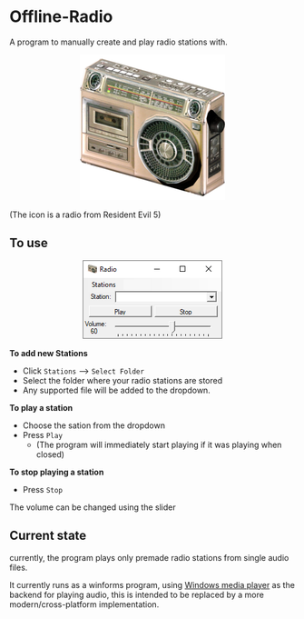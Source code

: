 # Offline-Radio
A program to manually create and play radio stations with.

<p align="center">
  <img width="256" height="256" src="./README/icon.png">
</p>
(The icon is a radio from Resident Evil 5)

## To use

<p align="center">
  <img width="246" height="138" src="./README/offline_radio.png">
</p>

**To add new Stations**
- Click `Stations` --> `Select Folder`
- Select the folder where your radio stations are stored
- Any supported file will be added to the dropdown.

**To play a station**
- Choose the sation from the dropdown
- Press `Play`
  - (The program will immediately start playing if it was playing when closed)

**To stop playing a station**
- Press `Stop`

The volume can be changed using the slider

## Current state
 currently, the program plays only premade radio stations from single audio files.

It currently runs as a winforms program, using [Windows media player](https://learn.microsoft.com/en-us/windows/win32/wmp/embedding-the-windows-media-player-control-in-a-c--solution) as the backend for playing audio, this is intended to be replaced by a more modern/cross-platform implementation.

